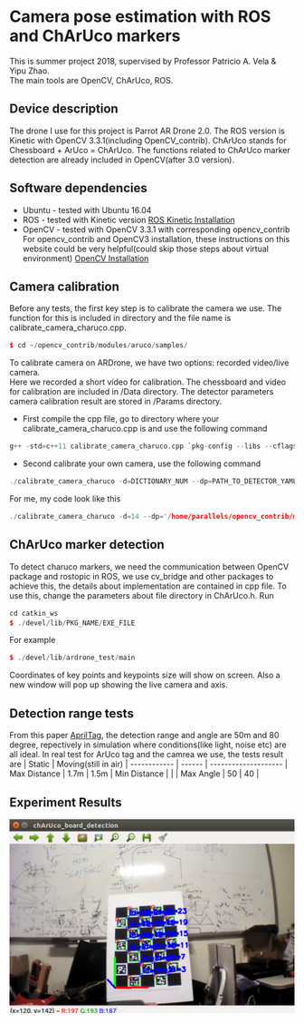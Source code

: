 # Camera pose estimation with ROS and ChArUco markers
This is summer project 2018, supervised by Professor Patricio A. Vela &amp; Yipu Zhao.  
The main tools are OpenCV, ChArUco, ROS. 

## Device description
The drone I use for this project is Parrot AR Drone 2.0. The ROS version is Kinetic with OpenCV 3.3.1(including OpenCV_contrib). ChArUco stands for Chessboard + ArUco = ChArUco. The functions related to ChArUco marker detection are already included in OpenCV(after 3.0 version). 

## Software dependencies
* Ubuntu - tested with Ubuntu 16.04
* ROS - tested with Kinetic version [ROS Kinetic Installation](http://wiki.ros.org/kinetic/Installation/Ubuntu)
* OpenCV - tested with OpenCV 3.3.1 with corresponding opencv_contrib
For opencv_contrib and OpenCV3 installation, these instructions on this website could be very helpful(could skip those steps about virtual environment)   [OpenCV Installation](https://www.learnopencv.com/install-opencv3-on-ubuntu/)

## Camera calibration
Before any tests, the first key step is to calibrate the camera we use. The function for this is included in directory and the file name is calibrate_camera_charuco.cpp.
```C++
$ cd ~/opencv_contrib/modules/aruco/samples/
```
To calibrate camera on ARDrone, we have two options: recorded video/live camera.  
Here we recorded a short video for calibration. The chessboard and video for calibration are included in /Data directory. The detector parameters camera calibration result are stored in /Params directory.  
* First compile the cpp file, go to directory where your calibrate_camera_charuco.cpp is and use the following command
```C++
g++ -std=c++11 calibrate_camera_charuco.cpp `pkg-config --libs --cflags opencv` -o calibrate_camera_charuco
```
* Second calibrate your own camera, use the following command
```C++
./calibrate_camera_charuco -d=DICTIONARY_NUM --dp=PATH_TO_DETECTOR_YAMLFILE -h=MARKER_NUM_Y --ml=MARKER_LENGTH -sl=SQUARE_LENGTH -w=MARKER_NUM_X calibrate_camera.yml -v=PATH_TO_VIDEO 
```
For me, my code look like this
```C++
./calibrate_camera_charuco -d=14 --dp='/home/parallels/opencv_contrib/modules/aruco/samples/detector_params.yml' -h=7 --ml=0.025 -sl=0.034 -w=5 calibrate_camera.yml -v='/home/parallels/ardrone_videos/output.avi' 
```

## ChArUco marker detection
To detect charuco markers, we need the communication between OpenCV package and rostopic in ROS, we use cv_bridge and other packages to achieve this, the details about implementation are contained in cpp file. To use this, change the parameters about file directory in ChArUco.h. Run
```C++
cd catkin_ws
$ ./devel/lib/PKG_NAME/EXE_FILE
```
For example
```C++
$ ./devel/lib/ardrone_test/main
```
Coordinates of key points and keypoints size will show on screen. Also a new window will pop up showing the live camera and axis.

## Detection range tests
From this paper [AprilTag](https://april.eecs.umich.edu/media/pdfs/olson2011tags.pdf), the detection range and angle are 50m and 80 degree, repectively in simulation where conditions(like light, noise etc) are all ideal. In real test for ArUco tag and the camrea we use, the tests result are 
             | Static | Moving(still in air)  |
------------ | ------ | --------------------  |
Max Distance |  1.7m  |         1.5m          |
Min Distance |        |                       |
Max Angle    |   50   |          40           |


## Experiment Results
![image](https://github.com/XuanliangDeng/ARDrone---ChArUco---Detection-/blob/master/image/image_2.png)



